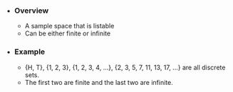 - ### Overview
	- A sample space that is listable
	- Can be either finite or infinite

- ### Example
	- {H, T}, {1, 2, 3}, {1, 2, 3, 4, …}, {2, 3, 5, 7, 11, 13, 17, …} are all discrete sets. 
	- The first two are finite and the last two are infinite.